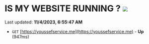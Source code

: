 # IS MY WEBSITE RUNNING ? [![](https://img.shields.io/static/v1?label=Sponsor&message=%E2%9D%A4&logo=GitHub&color=%23fe8e86)](https://github.com/sponsors/<username>)

Last updated: **11/4/2023, 6:55:47 AM**

- `GET` [https://youssefservice.me](https://youssefservice.me) - **Up** (947ms)
